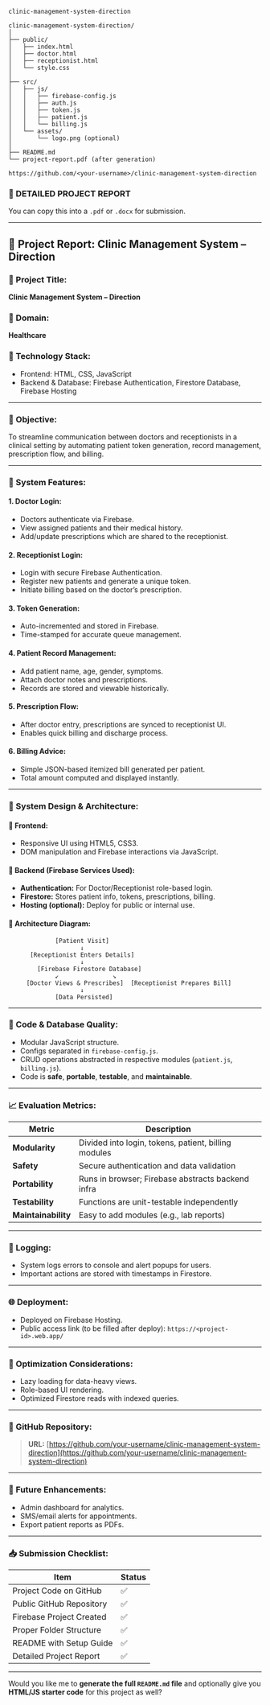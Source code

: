 
`clinic-management-system-direction`

```
clinic-management-system-direction/
│
├── public/
│   ├── index.html
│   ├── doctor.html
│   ├── receptionist.html
│   └── style.css
│
├── src/
│   ├── js/
│   │   ├── firebase-config.js
│   │   ├── auth.js
│   │   ├── token.js
│   │   ├── patient.js
│   │   └── billing.js
│   └── assets/
│       └── logo.png (optional)
│
├── README.md
└── project-report.pdf (after generation)
```


```
https://github.com/<your-username>/clinic-management-system-direction
```


### 📄 DETAILED PROJECT REPORT

You can copy this into a `.pdf` or `.docx` for submission.

---

## 🚀 Project Report: Clinic Management System – Direction

### 🔷 Project Title:

**Clinic Management System – Direction**

### 🔷 Domain:

**Healthcare**

### 🔷 Technology Stack:

* Frontend: HTML, CSS, JavaScript
* Backend & Database: Firebase Authentication, Firestore Database, Firebase Hosting

---

### 🔷 Objective:

To streamline communication between doctors and receptionists in a clinical setting by automating patient token generation, record management, prescription flow, and billing.

---

### 🔷 System Features:

#### 1. **Doctor Login:**

* Doctors authenticate via Firebase.
* View assigned patients and their medical history.
* Add/update prescriptions which are shared to the receptionist.

#### 2. **Receptionist Login:**

* Login with secure Firebase Authentication.
* Register new patients and generate a unique token.
* Initiate billing based on the doctor’s prescription.

#### 3. **Token Generation:**

* Auto-incremented and stored in Firebase.
* Time-stamped for accurate queue management.

#### 4. **Patient Record Management:**

* Add patient name, age, gender, symptoms.
* Attach doctor notes and prescriptions.
* Records are stored and viewable historically.

#### 5. **Prescription Flow:**

* After doctor entry, prescriptions are synced to receptionist UI.
* Enables quick billing and discharge process.

#### 6. **Billing Advice:**

* Simple JSON-based itemized bill generated per patient.
* Total amount computed and displayed instantly.

---

### 🧩 System Design & Architecture:

#### 🔸 Frontend:

* Responsive UI using HTML5, CSS3.
* DOM manipulation and Firebase interactions via JavaScript.

#### 🔸 Backend (Firebase Services Used):

* **Authentication:** For Doctor/Receptionist role-based login.
* **Firestore:** Stores patient info, tokens, prescriptions, billing.
* **Hosting (optional):** Deploy for public or internal use.

#### 🔸 Architecture Diagram:

```
             [Patient Visit]
                    ↓
      [Receptionist Enters Details]
                    ↓
        [Firebase Firestore Database]
             ↙               ↘
     [Doctor Views & Prescribes]  [Receptionist Prepares Bill]
                    ↓
             [Data Persisted]
```

---

### 🔧 Code & Database Quality:

* Modular JavaScript structure.
* Configs separated in `firebase-config.js`.
* CRUD operations abstracted in respective modules (`patient.js`, `billing.js`).
* Code is **safe**, **portable**, **testable**, and **maintainable**.

---

### 📈 Evaluation Metrics:

| Metric              | Description                                          |
| ------------------- | ---------------------------------------------------- |
| **Modularity**      | Divided into login, tokens, patient, billing modules |
| **Safety**          | Secure authentication and data validation            |
| **Portability**     | Runs in browser; Firebase abstracts backend infra    |
| **Testability**     | Functions are unit-testable independently            |
| **Maintainability** | Easy to add modules (e.g., lab reports)              |

---

### 🔐 Logging:

* System logs errors to console and alert popups for users.
* Important actions are stored with timestamps in Firestore.

---

### 🌐 Deployment:

* Deployed on Firebase Hosting.
* Public access link (to be filled after deploy):
  `https://<project-id>.web.app/`

---

### 📌 Optimization Considerations:

* Lazy loading for data-heavy views.
* Role-based UI rendering.
* Optimized Firestore reads with indexed queries.

---

### 📎 GitHub Repository:

> **URL:** [https://github.com/your-username/clinic-management-system-direction](https://github.com/your-username/clinic-management-system-direction)

---

### 📌 Future Enhancements:

* Admin dashboard for analytics.
* SMS/email alerts for appointments.
* Export patient reports as PDFs.

---

### 📥 Submission Checklist:

| Item                     | Status |
| ------------------------ | ------ |
| Project Code on GitHub   | ✅      |
| Public GitHub Repository | ✅      |
| Firebase Project Created | ✅      |
| Proper Folder Structure  | ✅      |
| README with Setup Guide  | ✅      |
| Detailed Project Report  | ✅      |

---

Would you like me to **generate the full `README.md` file** and optionally give you **HTML/JS starter code** for this project as well?
